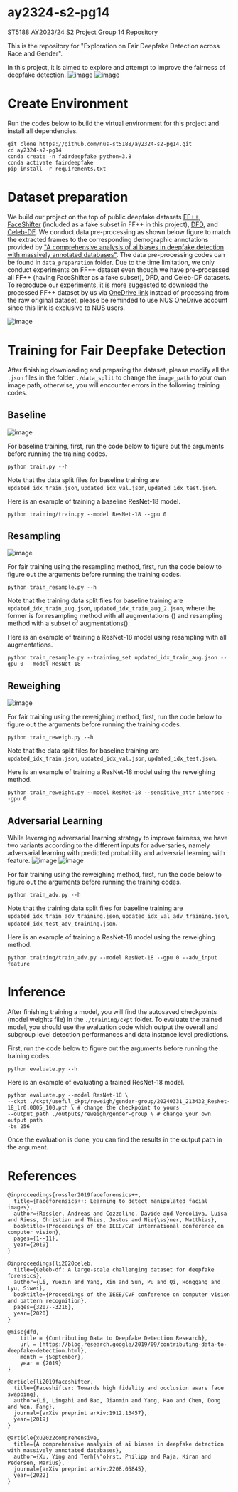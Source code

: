 # ay2324-s2-pg14
ST5188 AY2023/24 S2 Project Group 14 Repository

This is the repository for "Exploration on Fair Deepfake Detection across Race and Gender".

In this project, it is aimed to explore and attempt to improve the fairness of deepfake detection. 
![image](figures/unfairdetection.png)
![image](figures/fairdetection.png)

# Create Environment
Run the codes below to build the virtual environment for this project and install all dependencies.

```
git clone https://github.com/nus-st5188/ay2324-s2-pg14.git
cd ay2324-s2-pg14
conda create -n fairdeepfake python=3.8
conda activate fairdeepfake
pip install -r requirements.txt
```

# Dataset preparation

We build our project on the top of public deepfake datasets [FF++](https://github.com/ondyari/FaceForensics), [FaceShifter](https://github.com/ondyari/FaceForensics) (included as a fake subset in FF++ in this project), [DFD](https://github.com/ondyari/FaceForensics), and [Celeb-DF](https://github.com/yuezunli/celeb-deepfakeforensics). We conduct data pre-processing as shown below figure to match the extracted frames to the corresponding demographic annotations provided by ["A comprehensive analysis of ai biases in deepfake detection with massively annotated databases"](https://github.com/xuyingzhongguo/DeepFakeAnnotations). The data pre-processing codes can be found in  ```data_preparation``` folder. Due to the time limitation, we only conduct experiments on FF++ dataset even though we have pre-processed all FF++ (having FaceShifter as a fake subset), DFD, and Celeb-DF datasets. To reproduce our experiments, it is more suggested to download the processed FF++ dataset by us via [OneDrive link](https://nusu-my.sharepoint.com/:u:/g/personal/e0950472_u_nus_edu/EZkYj8zJ_ShIpyr315ahuqEBl19hwYV-hZ9LgdZU3hTGfw?e=RYI6d8) instead of processing from the raw original dataset, please be reminded to use NUS OneDrive account since this link is exclusive to NUS users. 

![image](./figures/data-preprocessing-pipeline.png)

# Training for Fair Deepfake Detection
After finishing downloading and preparing the dataset, please modify all the ```.json``` files in the folder ```./data_split``` to change the ```image_path``` to your own image path, otherwise, you will encounter errors in the following training codes.

## Baseline
![image](./figures/baseline-pipeline.png)

For baseline training, first, run the code below to figure out the arguments before running the training codes.
```
python train.py --h
```
Note that the data split files for baseline training are ```updated_idx_train.json```, ```updated_idx_val.json```, ```updated_idx_test.json```.

Here is an example of training a baseline ResNet-18 model.

```
python training/train.py --model ResNet-18 --gpu 0
```

## Resampling
![image](./figures/resample-pipeline.png)

For fair training using the resampling method, first, run the code below to figure out the arguments before running the training codes.
```
python train_resample.py --h
```

Note that the training data split files for baseline training are ```updated_idx_train_aug.json```, ```updated_idx_train_aug_2.json```, where the former is for resampling method with all augmentations () and resampling method with a subset of augmentations().

Here is an example of training a ResNet-18 model using resampling with all augmentations.
```
python train_resample.py --training_set updated_idx_train_aug.json --gpu 0 --model ResNet-18
```

## Reweighing
![image](./figures/reweigh-pipeline.png)

For fair training using the reweighing method, first, run the code below to figure out the arguments before running the training codes.
```
python train_reweigh.py --h
```
Note that the data split files for baseline training are ```updated_idx_train.json```, ```updated_idx_val.json```, ```updated_idx_test.json```.

Here is an example of training a ResNet-18 model using the reweighing method.
```
python train_reweight.py --model ResNet-18 --sensitive_attr intersec --gpu 0
```

## Adversarial Learning

While leveraging adversarial learning strategy to improve fairness, we have two variants according to the different inputs for adversaries, namely adversarial learning with predicted probability and adversrial learning with feature.
![image](./figures/adv-predprob-pipeline.png)
![image](./figures/adv-feature-pipeline.png)

For fair training using the reweighing method, first, run the code below to figure out the arguments before running the training codes.
```
python train_adv.py --h
```
Note that the training data split files for baseline training are ```updated_idx_train_adv_training.json```, ```updated_idx_val_adv_training.json```, ```updated_idx_test_adv_training.json```.

Here is an example of training a ResNet-18 model using the reweighing method.
```
python training/train_adv.py --model ResNet-18 --gpu 0 --adv_input feature
```
# Inference
After finishing training a model, you will find the autosaved checkpoints (model weights file) in the    ```./training/ckpt``` folder. To evaluate the trained model, you should use the evaluation code which output the overall and subgroup level detection performances and data instance level predictions.

First, run the code below to figure out the arguments before running the training codes.
```
python evaluate.py --h
```

Here is an example of evaluating a trained ResNet-18 model.

```
python evaluate.py --model ResNet-18 \
--ckpt ./ckpt/useful_ckpt/reweigh/gender-group/20240331_213432_ResNet-18_lr0.0005_100.pth \ # change the checkpoint to yours
--output_path ./outputs/reweigh/gender-group \ # change your own output path
-bs 256
```

Once the evaluation is done, you can find the results in the output path in the argument.

# References
```
@inproceedings{rossler2019faceforensics++,
  title={Faceforensics++: Learning to detect manipulated facial images},
  author={Rossler, Andreas and Cozzolino, Davide and Verdoliva, Luisa and Riess, Christian and Thies, Justus and Nie{\ss}ner, Matthias},
  booktitle={Proceedings of the IEEE/CVF international conference on computer vision},
  pages={1--11},
  year={2019}
}

@inproceedings{li2020celeb,
  title={Celeb-df: A large-scale challenging dataset for deepfake forensics},
  author={Li, Yuezun and Yang, Xin and Sun, Pu and Qi, Honggang and Lyu, Siwei},
  booktitle={Proceedings of the IEEE/CVF conference on computer vision and pattern recognition},
  pages={3207--3216},
  year={2020}
}

@misc{dfd,
    title = {Contributing Data to Deepfake Detection Research},
    url = {https://blog.research.google/2019/09/contributing-data-to-deepfake-detection.html},
    month = {September},
    year = {2019}
}

@article{li2019faceshifter,
  title={Faceshifter: Towards high fidelity and occlusion aware face swapping},
  author={Li, Lingzhi and Bao, Jianmin and Yang, Hao and Chen, Dong and Wen, Fang},
  journal={arXiv preprint arXiv:1912.13457},
  year={2019}
}

@article{xu2022comprehensive,
  title={A comprehensive analysis of ai biases in deepfake detection with massively annotated databases},
  author={Xu, Ying and Terh{\"o}rst, Philipp and Raja, Kiran and Pedersen, Marius},
  journal={arXiv preprint arXiv:2208.05845},
  year={2022}
}
```

